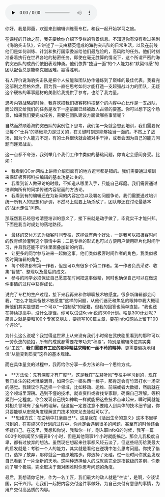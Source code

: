 <audio id="audio" title="开篇词 | 把内容交付这件事做好" controls="" preload="none"><source id="mp3" src="https://static001.geekbang.org/resource/audio/39/8f/396277d45afcc72e79446ee77c21728f.mp3"></audio>

你好，我是郭蕾，欢迎来到编辑训练营专栏，和我一起开始学习之旅。

在课程的开始之前，我先要给你介绍下专栏的背景信息。不知道你有没有看过美剧《海豹突击队》，它讲述了一支由精英组成的海豹突击队的日常生活，以及在前线他们是如何训练、计划和执行国家委派给他们最危险的，高风险的任务。他们时刻准备着执行在世界各地的秘密任务，即使在毫无胜算的情况下，这个所谓严密的海豹突击队的成员们依旧表现神勇。他们依靠“独当一面”的个人能力和“默契带感”的团队配合总是能够克服困难，赢得胜利。

有人评价说海豹突击队是把个人技能和团队协作锤炼到了巅峰的最佳代表。我看完这部剧之后格外燃，因为我一直在思考如何才能打造一支超强战斗力的团队，无疑这个硬核的军事题材的美剧给我提供了参考，也给了我力量。

思考内容战略的时候，我喜欢把我们极客邦科技整个的内容中心比作是一支战队，而公司交给我们的任务是攻下一座前面已经被敌人占领的要塞。你可以想下这个场景，如果我们要完成任务，需要在团队建设方面做哪些事情呢？

自然而然顺着海豹突击队的案例往下思考，我们第一条就会想到培训，我们需要保证每个“士兵”的基础能力是过关的，在关键时刻是能够独当一面的。不然上了战场，因为个人能力不足，有的士兵很快就会被对手干掉，或者会因为自己的能力问题而连累战友。

这一点都不夸张，我列举几个我们工作中类似的基础问题，你肯定会感同身受。比如：

<li>
我看到QCon网站上讲师介绍页面有的地方逗号都是错的。我们需要通过培训来保证极客邦科技编辑的基本功是过关的。
</li>
<li>
我看到新人做采访的时候，不知道从哪里入手，只能自己琢磨。我们需要通过培训向所有的同学传递内容层面的方法论。
</li>
<li>
我看到有的编辑还在为新闻的内容定位以及署名问题争论。我们需要通过培训统一所有人的思想和步调，不然马上就要上场杀敌了，团队却还在讨论最基本的“战术走位”问题。
</li>

那既然我已经思考清楚培训的意义了，接下来就是动手做了，毕竟实干才能兴邦。下面是我当时规划的落地路径。

<li>
最终的交付方式为极客时间专栏，这样做有两个好处，一是我可以把极客时间的教育经验灌到这个事情中来；二是专栏的形式也可以方便用户使用碎片化时间学习，并且我还能不断往里面叠加新的内容。
</li>
<li>
让更多的同学参与进来一起做这事，他们类似极客时间作者的角色，我类似极客时间编辑的角色。
</li>
<li>
每个模块都有第一作者，但是可以有很多个第二作者。第一作者负责采访、收集“智慧”、整理以及最后的成文。
</li>
<li>
参与的同学必须保证自己愿意花时间把这事做精，同时也确保自己可以在做这件事情的过程中获得成长。
</li>

说完了专栏的生产过程，接下来我再来和你聊聊技术敏感度。很多新编辑都会问我，“怎么才能具备技术敏感度”这样的问题，从他们迷茫和焦急的眼神中我大概理解他们其实是想要一个可以“一招制敌”的秘籍，但我的回答也简单直接，“我也还在持续提高中，没什么捷径，你可以试试Kevin说的300计划。啥是300计划呢？简言之就是要和100个专家交朋友，要撰写100篇文章，要在InfoQ网站上留下100个评论”。

为什么这么说呢？我觉得这世界上从来没有我们小时候在武侠剧里看到的那种可以一劳永逸的绝招，所有的成就都需要花笨功夫“积累”。特别是编辑岗位其实类似“工匠”，**我们需要有工匠的那种精益求精和一丝不苟的精神**，更需要偏执地相信“从量变到质变”这样的基本规律。

而在具体量变的过程中，我再给你分享一条方法论和一个思维方式。

<li>
**方法论：先有深度才有广度**。这是我在“左耳听风”专栏中学习到的，现在我们关注的技术琳琅满目，如果你东一榔头西一棒子，那肯定会有竹篮打水一场空的感觉。我建议你先选择一个领域，比如移动、运维、前端或者大数据，然后就在这个领域里深耕。遇到不懂的技术，就查资料或者找专家聊，确保自己理解。等积累到一定程度，你会发现自己恍如神助一样就能把这些技术点串起来，瞬时间就能对相关领域有了全局的理解。但这里一定要注意不要陷入到具体的技术细节里，你只要能够从宏观角度理解这门技术的来龙去脉就可以了。
</li>
<li>
**思维方式：在逆境中打磨自己**。这是我在《活出生命的意义》这本书里学习到的，在实施300计划的过程中，你肯定会遇到很多的问题，甚至有的时候还会怀疑自己。在这里，我想和你说，我和你一样，刚入职InfoQ的时候，我写一篇800字的新闻至少需要8个小时，但是其他同事1个小时就能搞定。那会儿我极度自卑，都有过放弃的想法。虽然现在想起来往事都风轻云淡了，但这些经历给我最大的启发就是：考验一个人的能力，其实就是看他在逆境中怎么思考问题。你找了借口，选择了放弃，那你就会一直原地踏步。你选择了死磕，过一段时间你就会发现自己看到了一片全新的天地。这两种选择给人的成就感完全是指数级的差别，你走向了哪个极端，完全取决于面对困难时你思考问题的角度。
</li>

最后，我想请你记住，作为一名工匠，我们最大的敌人就是“空谈”，是啊，空谈误国，实干兴邦。让我们一起把内容交付这件事做好，为自己交付有意思的事情，为用户交付高品质的内容。

<img src="https://static001.geekbang.org/resource/image/6d/49/6da17e5854e2b0b6a9d6f456b60eef49.jpg" alt="">
